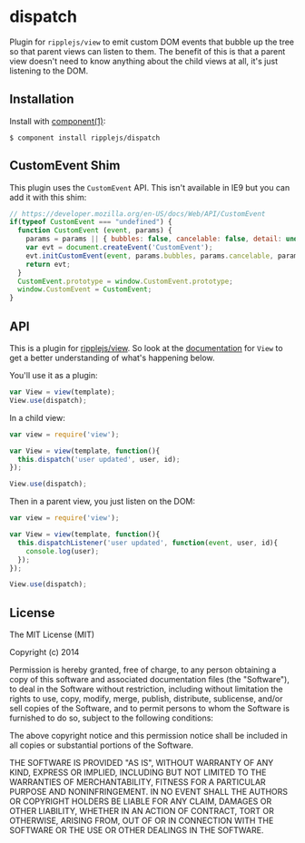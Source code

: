 # dispatch

  Plugin for `ripplejs/view` to emit custom DOM events that bubble up
  the tree so that parent views can listen to them. The benefit of this
  is that a parent view doesn't need to know anything about the child
  views at all, it's just listening to the DOM.

## Installation

  Install with [component(1)](http://component.io):

    $ component install ripplejs/dispatch

## CustomEvent Shim

This plugin uses the `CustomEvent` API. This isn't available in IE9
but you can add it with this shim:

```js
// https://developer.mozilla.org/en-US/docs/Web/API/CustomEvent
if(typeof CustomEvent === "undefined") {
  function CustomEvent (event, params) {
    params = params || { bubbles: false, cancelable: false, detail: undefined };
    var evt = document.createEvent('CustomEvent');
    evt.initCustomEvent(event, params.bubbles, params.cancelable, params.detail);
    return evt;
  }
  CustomEvent.prototype = window.CustomEvent.prototype;
  window.CustomEvent = CustomEvent;
}
```

## API

This is a plugin for [ripplejs/view](https://github.com/ripplejs/view). So look at
the [documentation](https://github.com/ripplejs/view) for `View` to get a better understanding of what's happening below.

You'll use it as a plugin:

```js
var View = view(template);
View.use(dispatch);
```

In a child view:

```js
var view = require('view');

var View = view(template, function(){
  this.dispatch('user updated', user, id);
});

View.use(dispatch);
```

Then in a parent view, you just listen on the DOM:

```js
var view = require('view');

var View = view(template, function(){
  this.dispatchListener('user updated', function(event, user, id){
    console.log(user);
  });
});

View.use(dispatch);
```

## License

  The MIT License (MIT)

  Copyright (c) 2014 <copyright holders>

  Permission is hereby granted, free of charge, to any person obtaining a copy
  of this software and associated documentation files (the "Software"), to deal
  in the Software without restriction, including without limitation the rights
  to use, copy, modify, merge, publish, distribute, sublicense, and/or sell
  copies of the Software, and to permit persons to whom the Software is
  furnished to do so, subject to the following conditions:

  The above copyright notice and this permission notice shall be included in
  all copies or substantial portions of the Software.

  THE SOFTWARE IS PROVIDED "AS IS", WITHOUT WARRANTY OF ANY KIND, EXPRESS OR
  IMPLIED, INCLUDING BUT NOT LIMITED TO THE WARRANTIES OF MERCHANTABILITY,
  FITNESS FOR A PARTICULAR PURPOSE AND NONINFRINGEMENT. IN NO EVENT SHALL THE
  AUTHORS OR COPYRIGHT HOLDERS BE LIABLE FOR ANY CLAIM, DAMAGES OR OTHER
  LIABILITY, WHETHER IN AN ACTION OF CONTRACT, TORT OR OTHERWISE, ARISING FROM,
  OUT OF OR IN CONNECTION WITH THE SOFTWARE OR THE USE OR OTHER DEALINGS IN
  THE SOFTWARE.
